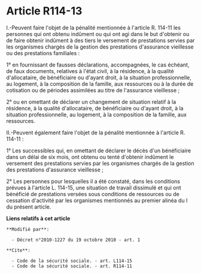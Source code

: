 # Article R114-13

I.-Peuvent faire l'objet de la pénalité mentionnée à l'article R. 114-11 les personnes qui ont obtenu indûment ou qui ont agi
dans le but d'obtenir ou de faire obtenir indûment à des tiers le versement de prestations servies par les organismes chargés
de la gestion des prestations d'assurance vieillesse ou des prestations familiales : 

1° en fournissant de fausses déclarations, accompagnées, le cas échéant, de faux documents, relatives à l'état civil, à la
résidence, à la qualité d'allocataire, de bénéficiaire ou d'ayant droit, à la situation professionnelle, au logement, à la
composition de la famille, aux ressources ou à la durée de cotisation ou de périodes assimilées au titre de l'assurance
vieillesse ; 

2° ou en omettant de déclarer un changement de situation relatif à la résidence, à la qualité d'allocataire, de bénéficiaire
ou d'ayant droit, à la situation professionnelle, au logement, à la composition de la famille, aux ressources. 

II.-Peuvent également faire l'objet de la pénalité mentionnée à l'article R. 114-11 : 

1° Les successibles qui, en omettant de déclarer le décès d'un bénéficiaire dans un délai de six mois, ont obtenu ou tenté
d'obtenir indûment le versement des prestations servies par les organismes chargés de la gestion des prestations d'assurance
vieillesse ; 

2° Les personnes pour lesquelles il a été constaté, dans les conditions prévues à l'article L. 114-15, une situation de
travail dissimulé et qui ont bénéficié de prestations versées sous conditions de ressources ou de cessation d'activité par
les organismes mentionnés au premier alinéa du I du présent article.

**Liens relatifs à cet article**

	**Modifié par**:

	  - Décret n°2010-1227 du 19 octobre 2010 - art. 1

	**Cite**:

	  - Code de la sécurité sociale. - art. L114-15
	  - Code de la sécurité sociale. - art. R114-11
